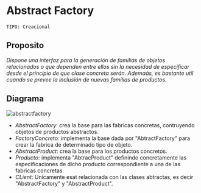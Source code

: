 # Abstract Factory

```
TIPO: Creacional
```
## Proposito
_Dispone una interfaz para la generación de familias de objetos relacionados o que dependen entre ellos sin la necesidad de especificar desde el principio de que clase concreta serán. Ademaás, es bastante util cuando se prevee la inclusión de nuevas familias de productos._

## Diagrama


![abstractfactory](https://user-images.githubusercontent.com/42217739/46635435-0d728f80-cb1a-11e8-8880-aae31542826a.png)

* _AbstractFactory_: crea la base para las fabricas concretas, contruyendo objetos de productos abstractos.
* _FactoryConcreto_: implementa la base dada por "AbtractFactory" para crear la fabrica de determinado tipo de objeto.
* _AbstractProduct_: crea la base para los productos concretos.
* _Producto_: implementa "AbtracProduct" definindo concretamente las especificaciones de dicho producto correspondiente a una de las fabricas concretas.
* _CLient_: Unicamente esat relacionada con las clases abtractas, es decir "AbstractFactory" y "AbstractProduct".
